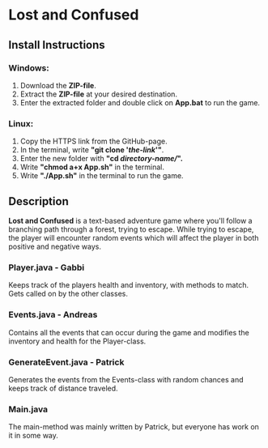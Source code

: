 # Lost and Confused

## Install Instructions

### Windows:

1. Download the **ZIP-file**.
2. Extract the **ZIP-file** at your desired destination.
3. Enter the extracted folder and double click on **App.bat** to run the game.

### Linux:

1. Copy the HTTPS link from the GitHub-page.
2. In the terminal, write **"git clone '*the-link*'"**. 
3. Enter the new folder with **"cd *directory-name/*".**
4. Write **"chmod a+x App.sh"** in the terminal.
5. Write **"./App.sh"** in the terminal to run the game.

  
## Description
  
**Lost and Confused** is a text-based adventure game where you'll follow a branching path through a forest, trying to escape.
While trying to escape, the player will encounter random events which will affect the player in both positive and negative ways.

### Player.java - Gabbi

Keeps track of the players health and inventory, with methods to match. Gets called on by the other classes.

### Events.java - Andreas
Contains all the events that can occur during the game and modifies the inventory and health for the Player-class.

### GenerateEvent.java - Patrick

Generates the events from the Events-class with random chances and keeps track of distance traveled.

### Main.java

The main-method was mainly written by Patrick, but everyone has work on it in some way.
